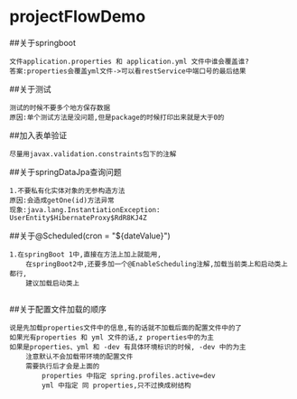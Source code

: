 # projectFlowDemo

##关于springboot
```
文件application.properties 和 application.yml 文件中谁会覆盖谁?
答案:properties会覆盖yml文件->可以看restService中端口号的最后结果

```
##关于测试
```
测试的时候不要多个地方保存数据
原因:单个测试方法是没问题,但是package的时候打印出来就是大于0的
```

##加入表单验证
```
尽量用javax.validation.constraints包下的注解
```
##关于springDataJpa查询问题
```
1.不要私有化实体对象的无参构造方法 
原因:会造成getOne(id)方法异常
现象:java.lang.InstantiationException: UserEntity$HibernateProxy$RdR8KJ4Z
```
##关于@Scheduled(cron = "${dateValue}")
```
1.在springBoot 1中,直接在方法上加上就能用,
    在springBoot2中,还要多加一个@EnableScheduling注解,加载当前类上和启动类上都行,
    建议加载启动类上
    
```
##关于配置文件加载的顺序
```
说是先加载properties文件中的信息,有的话就不加载后面的配置文件中的了
如果光有properties 和 yml 文件的话,z properties中的为主
如果是properties、yml 和 -dev 有具体环境标识的时候, -dev 中的为主
    注意默认不会加载带环境的配置文件
    需要执行后才会是上面的
        properties 中指定 spring.profiles.active=dev
        yml 中指定 同 properties,只不过换成树结构
``` 